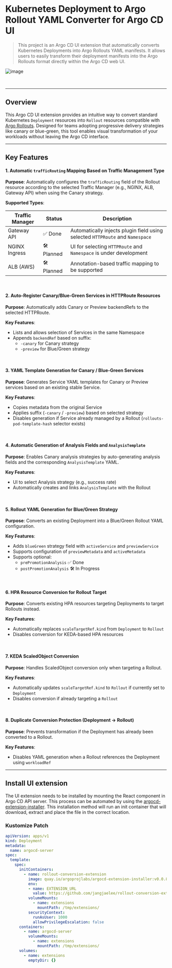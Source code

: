 # Kubernetes Deployment to Argo Rollout YAML Converter for Argo CD UI

> This project is an Argo CD UI extension that automatically converts Kubernetes Deployments into Argo Rollouts YAML manifests. It allows users to easily transform their deployment manifests into the Argo Rollouts format directly within the Argo CD web UI.

![image](https://raw.githubusercontent.com/jangjaelee/rollout-conversion-extension/refs/heads/main/ui/images/Rollout-Conversion-Extension.png)

&nbsp;

---

## Overview

This Argo CD UI extension provides an intuitive way to convert standard Kubernetes `Deployment` resources into `Rollout` resources compatible with [Argo Rollouts](https://argo-rollouts.readthedocs.io/). Designed for teams adopting progressive delivery strategies like canary or blue-green, this tool enables visual transformation of your workloads without leaving the Argo CD interface.

---

## Key Features

#### 1. Automatic `trafficRouting` Mapping Based on Traffic Management Type

**Purpose**: Automatically configures the `trafficRouting` field of the Rollout resource according to the selected Traffic Manager (e.g., NGINX, ALB, Gateway API) when using the Canary strategy.

**Supported Types**:

| Traffic Manager     | Status     | Description                                                                 |
|---------------------|------------|-----------------------------------------------------------------------------|
| Gateway API         | ✅ Done    | Automatically injects plugin field using selected `HTTPRoute` and `Namespace` |
| NGINX Ingress       | 🛠 Planned | UI for selecting `HTTPRoute` and `Namespace` is under development        |
| ALB (AWS)           | 🛠 Planned  | Annotation-based traffic mapping to be supported                          |

&nbsp;

#### 2. Auto-Register Canary/Blue-Green Services in HTTPRoute Resources

**Purpose**: Automatically adds Canary or Preview backendRefs to the selected HTTPRoute.

**Key Features**:

- Lists and allows selection of Services in the same Namespace
- Appends `backendRef` based on suffix:
  - `-canary` for Canary strategy
  - `-preview` for Blue/Green strategy

&nbsp;

#### 3. YAML Template Generation for Canary / Blue-Green Services

**Purpose**: Generates Service YAML templates for Canary or Preview services based on an existing stable Service.

**Key Features**:

- Copies metadata from the original Service
- Applies suffix (`-canary` / `-preview`) based on selected strategy
- Disables generation if Service already managed by a Rollout (`rollouts-pod-template-hash` selector exists)

&nbsp;

#### 4. Automatic Generation of Analysis Fields and `AnalysisTemplate`

**Purpose**: Enables Canary analysis strategies by auto-generating analysis fields and the corresponding `AnalysisTemplate` YAML.

**Key Features**:

- UI to select Analysis strategy (e.g., success rate)
- Automatically creates and links `AnalysisTemplate` with the Rollout

&nbsp;

#### 5. Rollout YAML Generation for Blue/Green Strategy

**Purpose**: Converts an existing Deployment into a Blue/Green Rollout YAML configuration.

**Key Features**:

- Adds `blueGreen` strategy field with `activeService` and `previewService`
- Supports configuration of `previewMetadata` and `activeMetadata`
- Supports optional:
  - `prePromotionAnalysis` ✅ Done
  - `postPromotionAnalysis` 🛠 In Progress

&nbsp;

#### 6. HPA Resource Conversion for Rollout Target

**Purpose**: Converts existing HPA resources targeting Deployments to target Rollouts instead.

**Key Features**:

- Automatically replaces `scaleTargetRef.kind` from `Deployment` to `Rollout`
- Disables conversion for KEDA-based HPA resources

&nbsp;

#### 7. KEDA ScaledObject Conversion

**Purpose**: Handles ScaledObject conversion only when targeting a Rollout.

**Key Features**:

- Automatically updates `scaleTargetRef.kind` to `Rollout` if currently set to `Deployment`
- Disables conversion if already targeting a `Rollout`

&nbsp;

#### 8. Duplicate Conversion Protection (Deployment → Rollout)

**Purpose**: Prevents transformation if the Deployment has already been converted to a Rollout.

**Key Features**:

- Disables YAML generation when a Rollout references the Deployment using `workloadRef`

---

  
## Install UI extension

The UI extension needs to be installed by mounting the React component in Argo CD API server. This process can be automated by using the [argocd-extension-installer](https://github.com/argoproj-labs/argocd-extension-installer). This installation method will run an init container that will download, extract and place the file in the correct location.

### Kustomize Patch

```yaml
apiVersion: apps/v1
kind: Deployment
metadata:
  name: argocd-server
spec:
  template:
    spec:
      initContainers:
        - name: rollout-conversion-extension
          image: quay.io/argoprojlabs/argocd-extension-installer:v0.0.8
          env:
          - name: EXTENSION_URL
            value: https://github.com/jangjaelee/rollout-conversion-extension/raw/refs/heads/main/ui/dist/extension.tar
          volumeMounts:
            - name: extensions
              mountPath: /tmp/extensions/
          securityContext:
            runAsUser: 1000
            allowPrivilegeEscalation: false
      containers:
        - name: argocd-server
          volumeMounts:
            - name: extensions
              mountPath: /tmp/extensions/
      volumes:
        - name: extensions
          emptyDir: {}
```
